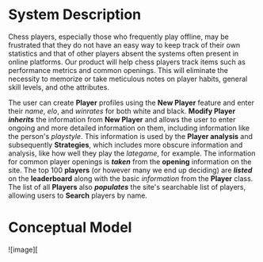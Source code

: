 # **System Description**

Chess players, especially those who frequently play offline, may be frustrated that they do not have an easy way to keep track of their own statistics and that of other players absent the systems often present in online platforms.  Our product will help chess players track items such as performance metrics and common openings.  This will eliminate the necessity to memorize or take meticulous notes on player habits, general skill levels, and othe attributes.  

The user can create **Player** profiles using the **New Player** feature and enter their *name*, *elo*, and *winrates* for both white and black.  **Modify Player** ***inherits*** the information from **New Player** and allows the user to enter ongoing and more detailed information on them, including information like the person's *playstyle*.  This information is used by the **Player analysis** and subsequently **Strategies**, which includes more obscure information and analysis, like how well they play the *lategame*, for example. The information for common player openings is ***taken*** from the **opening** information on the site.  The top 100 **players** (or however many we end up deciding) are ***listed*** on the **leaderboard** along with the basic *information* from the **Player** class.  The list of all **Players** also ***populates*** the site's searchable list of players, allowing users to **Search** players by name.

# **Conceptual Model**

![image][

